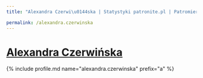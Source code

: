 ```yaml
---
title: "Alexandra Czerwi\u0144ska | Statystyki patronite.pl | Patromierz"

permalink: /alexandra.czerwinska
---
```


# [Alexandra Czerwińska](https://patronite.pl/alexandra.czerwinska)

{% include profile.md name="alexandra.czerwinska" prefix="a" %}
